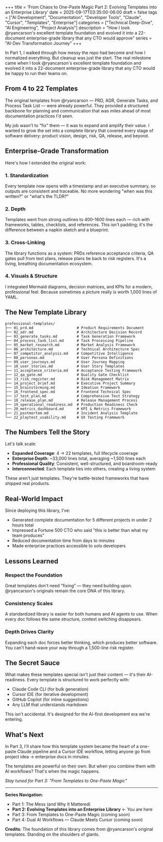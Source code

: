+++
title = 'From Chaos to One-Paste Magic Part 2: Evolving Templates into an Enterprise Library'
date = 2025-09-17T03:35:00-06:00
draft = false
tags = ["AI Development", "Documentation", "Developer Tools", "Claude", "Cursor", "Templates", "Enterprise"]
categories = ["Technical Deep-Dive", "AI Engineering", "Project Analysis"]
description = "How I took @ryancarson's excellent template foundation and evolved it into a 22-document enterprise-grade library that any CTO would approve"
series = "AI-Dev Transformation Journey"
+++

In Part 1, I walked through how messy the repo had become and how I normalized everything. But cleanup was just the start. The real milestone came when I took @ryancarson's excellent template foundation and evolved it into a 22-document enterprise-grade library that any CTO would be happy to run their teams on.

## From 4 to 22 Templates

The original templates from @ryancarson — PRD, ADR, Generate Tasks, and Process Task List — were already powerful. They provided a structured backbone for planning and communication that was miles ahead of most documentation practices I'd seen.

My job wasn't to "fix" them — it was to expand and amplify their value. I wanted to grow the set into a complete library that covered every stage of software delivery: product vision, design, risk, QA, release, and beyond.

## Enterprise-Grade Transformation

Here's how I extended the original work:

### 1. Standardization
Every template now opens with a timestamp and an executive summary, so outputs are consistent and traceable. No more wondering "when was this written?" or "what's the TLDR?"

### 2. Depth
Templates went from strong outlines to 400–1600 lines each — rich with frameworks, tables, checklists, and references. This isn't padding; it's the difference between a napkin sketch and a blueprint.

### 3. Cross-Linking
The library functions as a system: PRDs reference acceptance criteria, QA gates pull from test plans, release plans tie back to risk registers. It's a living, breathing documentation ecosystem.

### 4. Visuals & Structure
I integrated Mermaid diagrams, decision matrices, and KPIs for a modern, professional feel. Because sometimes a picture really is worth 1,000 lines of YAML.

## The New Template Library

```
professional-templates/
├── 01_prd.md                    # Product Requirements Document
├── 02_adr.md                    # Architecture Decision Record
├── 03_generate_tasks.md         # Task Generation Framework
├── 04_process_task_list.md      # Task Processing Pipeline
├── 05_market_research.md        # Market Analysis Framework
├── 06_architecture.md           # Technical Architecture Spec
├── 07_competitor_analysis.md    # Competitive Intelligence
├── 08_personas.md               # User Persona Definitions
├── 09_user_journeys.md          # User Journey Mapping
├── 10_user_stories.md           # User Story Templates
├── 11_acceptance_criteria.md    # Acceptance Testing Framework
├── 12_qa_gate.md                # Quality Gate Checklist
├── 13_risk_register.md          # Risk Management Matrix
├── 14_project_brief.md          # Executive Project Summary
├── 15_brainstorming.md          # Ideation Framework
├── 16_frontend_spec.md          # Frontend Technical Spec
├── 17_test_plan.md              # Comprehensive Test Strategy
├── 18_release_plan.md           # Release Management Process
├── 19_operational_readiness.md  # Production Readiness Check
├── 20_metrics_dashboard.md      # KPI & Metrics Framework
├── 21_postmortem.md             # Incident Analysis Template
└── 22_playtest_usability.md     # UX Testing Framework
```

## The Numbers Tell the Story

Let's talk scale:
- **Expanded Coverage**: 4 → 22 templates, full lifecycle coverage
- **Enterprise Depth**: ~33,000 lines total, averaging ~1,500 lines each
- **Professional Quality**: Consistent, well-structured, and boardroom-ready
- **Interconnected**: Each template ties into others, creating a living system

These aren't just templates. They're battle-tested frameworks that have shipped real products.

## Real-World Impact

Since deploying this library, I've:
- Generated complete documentation for 5 different projects in under 2 hours total
- Impressed a Fortune 500 CTO who said "this is better than what my team produces"
- Reduced documentation time from days to minutes
- Made enterprise practices accessible to solo developers

## Lessons Learned

### Respect the Foundation
Great templates don't need "fixing" — they need building upon. @ryancarson's originals remain the core DNA of this library.

### Consistency Scales
A standardized library is easier for both humans and AI agents to use. When every doc follows the same structure, context switching disappears.

### Depth Drives Clarity
Expanding each doc forces better thinking, which produces better software. You can't hand-wave your way through a 1,500-line risk register.

## The Secret Sauce

What makes these templates special isn't just their content — it's their AI-readiness. Every template is structured to work perfectly with:
- Claude Code CLI (for bulk generation)
- Cursor IDE (for iterative development)
- GitHub Copilot (for inline suggestions)
- Any LLM that understands markdown

This isn't accidental. It's designed for the AI-first development era we're entering.

## What's Next

In Part 3, I'll share how this template system became the heart of a one-paste Claude pipeline and a Cursor IDE workflow, letting anyone go from project idea → enterprise docs in minutes.

The templates are powerful on their own. But when you combine them with AI workflows? That's when the magic happens.

*Stay tuned for Part 3: "From Templates to One-Paste Magic"*

---

**Series Navigation:**
- Part 1: The Mess (and Why It Mattered)
- **Part 2: Evolving Templates into an Enterprise Library** ← You are here
- Part 3: From Templates to One-Paste Magic (coming soon)
- Part 4: Dual AI Workflows — Claude Meets Cursor (coming soon)

**Credits**: The foundation of this library comes from @ryancarson's original templates. Standing on the shoulders of giants.